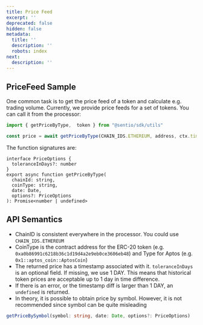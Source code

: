 ```yaml
---
title: Price Feed
excerpt: ''
deprecated: false
hidden: false
metadata:
  title: ''
  description: ''
  robots: index
next:
  description: ''
---
```

## PriceFeed Sample

One common task is to get the price feed of a token and calculate e.g. trading volume. Currently, we provide price feeds for a set of tokens. You can call it from the processor:

```typescript
import { getPriceByType,  token } from "@sentio/sdk/utils"

const price = await getPriceByType(CHAIN_IDS.ETHEREUM, address, ctx.timestamp) || 0
```

The function signatures are:

```
interface PriceOptions {
  toleranceInDays?: number
}
export async function getPriceByType(
  chainId: string,
  coinType: string,
  date: Date,
  options?: PriceOptions
): Promise<number | undefined>
```

## API Semantics

* ChainID is consistent everywhere in the processor. You could use `CHAIN_IDS.ETHEREUM`
* CoinType is the contract address for the ERC-20 token (e.g. `0xa0b86991c6218b36c1d19d4a2e9eb0ce3606eb48`) and Type for Aptos (e.g. `0x1::aptos_coin::AptosCoin`)
* The returned price has a timestamp associated with it. `toleranceInDays` is an optional field. If missing, we use 1 DAY. This means that historical token prices are acceptable up to 1 day in time difference.
* If there is an error, or the timestamp diff is larger than 1 DAY, an `undefined` is returned.
* In theory, it is possible to obtain price by symbol. However, it is not recommended since symbol can be quite misleading

```typescript
getPriceBySymbol(symbol: string, date: Date, options?: PriceOptions)
```
